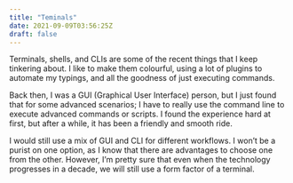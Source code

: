 ```yaml
---
title: "Teminals"
date: 2021-09-09T03:56:25Z
draft: false
---
```


Terminals, shells, and CLIs are some of the recent things that I keep tinkering about. I like to make them colourful, using a lot of plugins to automate my typings, and all the goodness of just executing commands.

Back then, I was a GUI (Graphical User Interface) person, but I just found that for some advanced scenarios; I have to really use the command line to execute advanced commands or scripts. I found the experience hard at first, but after a while, it has been a friendly and smooth ride.

I would still use a mix of GUI and CLI for different workflows. I won’t be a purist on one option, as I know that there are advantages to choose one from the other. However, I’m pretty sure that even when the technology progresses in a decade, we will still use a form factor of a terminal. 